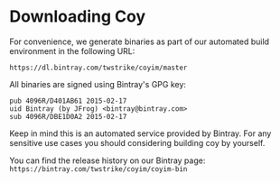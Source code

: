 # Downloading Coy

For convenience, we generate binaries as part of our automated build
environment in the following URL:

`https://dl.bintray.com/twstrike/coyim/master`

All binaries are signed using Bintray's GPG key:

```
pub 4096R/D401AB61 2015-02-17
uid Bintray (by JFrog) <bintray@bintray.com>
sub 4096R/DBE1D0A2 2015-02-17
```

Keep in mind this is an automated service provided by Bintray. For any
sensitive use cases you should considering building coy by yourself.

You can find the release history on our Bintray page:
`https://bintray.com/twstrike/coyim/coyim-bin`
